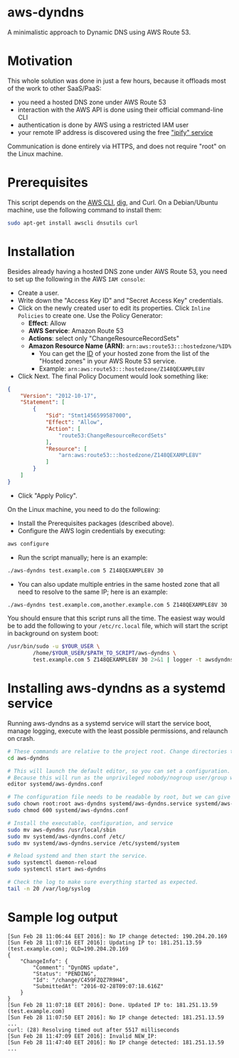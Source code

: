 # aws-dyndns
A minimalistic approach to Dynamic DNS using AWS Route 53.

# Motivation

This whole solution was done in just a few hours, because it offloads most of the work to other SaaS/PaaS:
- you need a hosted DNS zone under AWS Route 53
- interaction with the AWS API is done using their official command-line CLI
- authentication is done by AWS using a restricted IAM user
- your remote IP address is discovered using the free ["ipify" service](https://www.ipify.org/)

Communication is done entirely via HTTPS, and does not require "root" on the Linux machine.

# Prerequisites

This script depends on the [AWS CLI](https://aws.amazon.com/cli/), [dig](https://en.wikipedia.org/wiki/Dig_(command)), and Curl. On a Debian/Ubuntu machine, use the following command to install them:

```bash
sudo apt-get install awscli dnsutils curl
```

# Installation

Besides already having a hosted DNS zone under AWS Route 53, you need to set up the following in the AWS ```IAM console```:
- Create a user.
- Write down the "Access Key ID" and "Secret Access Key" credentials.
- Click on the newly created user to edit its properties. Click ```Inline Policies``` to create one. Use the Policy Generator:
  - **Effect**: Allow
  - **AWS Service**: Amazon Route 53
  - **Actions**: select only "ChangeResourceRecordSets"
  - **Amazon Resource Name (ARN)**: ```arn:aws:route53:::hostedzone/%ID%```
    - You can get the [ID](http://docs.aws.amazon.com/Route53/latest/DeveloperGuide/UsingWithIAM.html) of your hosted zone from the list of the "Hosted zones" in your AWS Route 53 service.
    - Example: ```arn:aws:route53:::hostedzone/Z148QEXAMPLE8V```
- Click Next. The final Policy Document would look something like:
```json
{
    "Version": "2012-10-17",
    "Statement": [
        {
            "Sid": "Stmt1456599587000",
            "Effect": "Allow",
            "Action": [
                "route53:ChangeResourceRecordSets"
            ],
            "Resource": [
                "arn:aws:route53:::hostedzone/Z148QEXAMPLE8V"
            ]
        }
    ]
}
```
- Click "Apply Policy".

On the Linux machine, you need to do the following:
- Install the Prerequisites packages (described above).
- Configure the AWS login credentials by executing:
```bash
aws configure
```
- Run the script manually; here is an example:
```bash
./aws-dyndns test.example.com 5 Z148QEXAMPLE8V 30
```

- You can also update multiple entries in the same hosted zone that all need to resolve to the same IP; here is an example:
```bash
./aws-dyndns test.example.com,another.example.com 5 Z148QEXAMPLE8V 30
```

You should ensure that this script runs all the time. The easiest way would be to add the following to your ```/etc/rc.local``` file, which will start the script in background on system boot:
```bash
/usr/bin/sudo -u $YOUR_USER \
        /home/$YOUR_USER/$PATH_TO_SCRIPT/aws-dyndns \
        test.example.com 5 Z148QEXAMPLE8V 30 2>&1 | logger -t awsdyndns --id=$$ &
```

# Installing aws-dyndns as a systemd service
Running aws-dyndns as a systemd service will start the service boot, manage logging,
execute with the least possible permissions, and relaunch on crash.

```bash
# These commands are relative to the project root. Change directories to get there.
cd aws-dyndns

# This will launch the default editor, so you can set a configuration.
# Because this will run as the unprivileged nobody/nogroup user/group we need to pass the AWS credentials.
editor systemd/aws-dyndns.conf

# The configuration file needs to be readable by root, but we can give it very restrictive permissions to protect our AWS key.
sudo chown root:root aws-dyndns systemd/aws-dyndns.service systemd/aws-dyndns.conf 
sudo chmod 600 systemd/aws-dyndns.conf

# Install the executable, configuration, and service
sudo mv aws-dyndns /usr/local/sbin
sudo mv systemd/aws-dyndns.conf /etc/
sudo mv systemd/aws-dyndns.service /etc/systemd/system

# Reload systemd and then start the service.
sudo systemctl daemon-reload
sudo systemctl start aws-dyndns

# Check the log to make sure everything started as expected.
tail -n 20 /var/log/syslog
```

# Sample log output

```
[Sun Feb 28 11:06:44 EET 2016]: No IP change detected: 190.204.20.169
[Sun Feb 28 11:07:16 EET 2016]: Updating IP to: 181.251.13.59 (test.example.com); OLD=190.204.20.169
{
    "ChangeInfo": {
        "Comment": "DynDNS update",
        "Status": "PENDING",
        "Id": "/change/C459FZQZ7R9H4",
        "SubmittedAt": "2016-02-28T09:07:18.616Z"
    }
}
[Sun Feb 28 11:07:18 EET 2016]: Done. Updated IP to: 181.251.13.59 (test.example.com)
[Sun Feb 28 11:07:50 EET 2016]: No IP change detected: 181.251.13.59
...
curl: (28) Resolving timed out after 5517 milliseconds
[Sun Feb 28 11:47:09 EET 2016]: Invalid NEW_IP: 
[Sun Feb 28 11:47:40 EET 2016]: No IP change detected: 181.251.13.59
...
```
